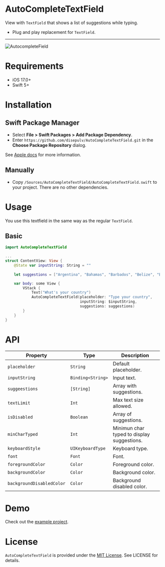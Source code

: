 # AutoCompleteTextField


View with `TextField` that shows a list of suggestions while typing.

- Plug and play replacement for `TextField`.

---

![AutocompleteField](/.github/example.gif?raw=true)

# Requirements

- iOS 17.0+
- Swift 5+

# Installation

## Swift Package Manager

- Select **File > Swift Packages > Add Package Dependency**.
- Enter `https://github.com/disepulv/AutoCompleteTextField.git` in the **Choose Package Repository** dialog.

See [Apple docs](https://developer.apple.com/documentation/xcode/adding_package_dependencies_to_your_app) for more information.

## Manually

- Copy `/Sources/AutoCompleteTextField/AutoCompleteTextField.swift` to your project. There are no other dependencies.

# Usage

You use this textfield in the same way as the regular `TextField`.

## Basic

```swift
import AutoCompleteTextField

...
struct ContentView: View {
    @State var inputString: String = ""
    
    let suggestions = ["Argentina", "Bahamas", "Barbados", "Belize", "Bolivia", "Brazil", "Canada", "Chile", "Colombia", "Costa Rica", "Cuba", "Dominica", "Dominican Republic", "Ecuador", "El Salvador", Guatemala", "Honduras", "Mexico", "Nicaragua", "Panama", "Paraguay", "Peru", "United States of America", "Uruguay", "Venezuela"]

    var body: some View {
        VStack {
            Text("What's your country")
            AutoCompleteTextField(placeholder: "Type your country",
                                  inputString: $inputString,
                                  suggestions: suggestions)
        }
    }
}


```

# API

| Property            | Type             | Description                                                                                                                                                                     |
| ------------------- | ---------------- | ------------------------------------------------------------------------------------------------------------------------------------------------------------------------------- |
| `placeholder`   | `String`        | Default placeholder. |
| `inputString`        | `Binding<String>`         | Input text. |
| `suggeestions`   | `[String]`        | Array with suggestions. |                
| `textLimit`        | `Int`         | Max text size allowed. |
| `isDisabled`       | `Boolean`       | Array of suggestions. |
| `minCharTyped` | `Int`        | Minimun char typed to display suggestions. |
| `keyboardStyle`    | `UIKeyboardType` | Keyboard type. |
| `font`  | `Font`        | Font. |
| `foregroundColor`         | `Color`         | Foreground color. |
| `backgroundColor`         | `Color`         | Background color. |
| `backgroundDisabledColor`         | `Color`         | Background disabled color. |


# Demo

Check out the [example project](/Example).

# License

`AutoCompleteTextField` is provided under the [MIT License](http://http//opensource.org/licenses/mit-license.php). See LICENSE for details.
